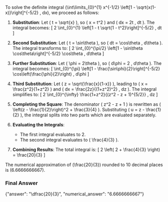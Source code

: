 To solve the definite integral \(\int\limits_{0}^{1} x^{-1/2} \left[1 - \sqrt{x(1-x)}\right]^{-5/2} \, dx\), we proceed as follows:

1. **Substitution**: Let \( t = \sqrt{x} \), so \( x = t^2 \) and \( dx = 2t \, dt \). The integral becomes:
   \[
   2 \int_{0}^{1} \left[1 - t \sqrt{1 - t^2}\right]^{-5/2} \, dt
   \]

2. **Second Substitution**: Let \( t = \sin\theta \), so \( dt = \cos\theta \, d\theta \). The integral transforms to:
   \[
   2 \int_{0}^{\pi/2} \left[1 - \sin\theta \cos\theta\right]^{-5/2} \cos\theta \, d\theta
   \]

3. **Further Substitution**: Let \( \phi = 2\theta \), so \( d\phi = 2 \, d\theta \). The integral becomes:
   \[
   \int_{0}^{\pi} \left[1 - \frac{\sin\phi}{2}\right]^{-5/2} \cos\left(\frac{\phi}{2}\right) \, d\phi
   \]

4. **Third Substitution**: Let \( z = \sqrt{\frac{x}{1-x}} \), leading to \( x = \frac{z^2}{1+z^2} \) and \( dx = \frac{2z}{(1+z^2)^2} \, dz \). The integral simplifies to:
   \[
   2 \int_{0}^{\infty} \frac{1+z^2}{(z^2 - z + 1)^{5/2}} \, dz
   \]

5. **Completing the Square**: The denominator \( z^2 - z + 1 \) is rewritten as \( \left(z - \frac{1}{2}\right)^2 + \frac{3}{4} \). Substituting \( u = z - \frac{1}{2} \), the integral splits into two parts which are evaluated separately.

6. **Evaluating the Integrals**:
   - The first integral evaluates to 2.
   - The second integral evaluates to \( \frac{4}{3} \).

7. **Combining Results**: The total integral is:
   \[
   2 \left( 2 + \frac{4}{3} \right) = \frac{20}{3}
   \]

The numerical approximation of \(\frac{20}{3}\) rounded to 10 decimal places is \(6.6666666667\).

### Final Answer
{"answer": "\\dfrac{20}{3}", "numerical_answer": "6.6666666667"}